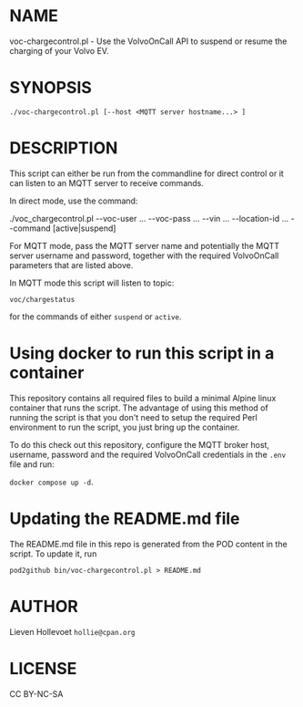 # NAME

voc-chargecontrol.pl - Use the VolvoOnCall API to suspend or resume the charging of your Volvo EV. 

# SYNOPSIS

```
./voc-chargecontrol.pl [--host <MQTT server hostname...> ]

```

# DESCRIPTION

This script can either be run from the commandline for direct control or it can listen to an MQTT server to receive commands.

In direct mode, use the command:

./voc\_chargecontrol.pl --voc-user ... --voc-pass ... --vin ... --location-id ... --command \[active|suspend\]

For MQTT mode, pass the MQTT server name and potentially the MQTT server username and password, together with the required VolvoOnCall parameters that are listed above.

In MQTT mode this script will listen to topic:

`voc/chargestatus`

for the commands of either `suspend` or `active`.

# Using docker to run this script in a container

This repository contains all required files to build a minimal Alpine linux container that runs the script.
The advantage of using this method of running the script is that you don't need to setup the required Perl
environment to run the script, you just bring up the container.

To do this check out this repository, configure the MQTT broker host, username, password and the required VolvoOnCall credentials in the `.env` file and run:

`docker compose up -d`.

# Updating the README.md file

The README.md file in this repo is generated from the POD content in the script. To update it, run

`pod2github bin/voc-chargecontrol.pl > README.md`

# AUTHOR

Lieven Hollevoet `hollie@cpan.org`

# LICENSE

CC BY-NC-SA
